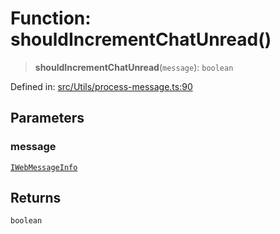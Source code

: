 # Function: shouldIncrementChatUnread()

> **shouldIncrementChatUnread**(`message`): `boolean`

Defined in: [src/Utils/process-message.ts:90](https://github.com/Fokusdotid/bail/blob/546bbbb35e652e95f45982a71bee62b2c682e4eb/src/Utils/process-message.ts#L90)

## Parameters

### message

[`IWebMessageInfo`](../namespaces/proto/interfaces/IWebMessageInfo.md)

## Returns

`boolean`
